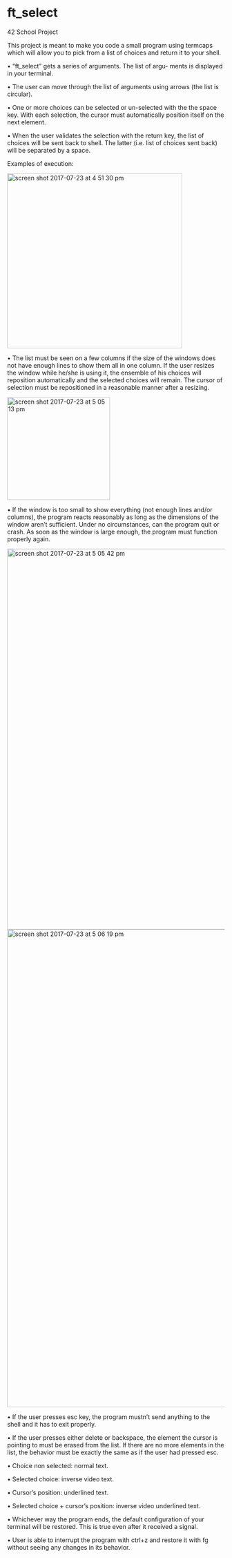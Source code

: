 # ft_select
42 School Project 


This project is meant to make you code a small program using termcaps which will allow you to pick from a list of choices and return it to your shell.

• “ft_select” gets a series of arguments. The list of argu- ments is displayed in your terminal.

• The user can move through the list of arguments using arrows (the list is circular).

• One or more choices can be selected or un-selected with the the space key. With each selection, the cursor must automatically position itself on the next element.

• When the user validates the selection with the return key, the list of choices will be sent back to shell. The latter (i.e. list of choices sent back) will be separated by a space.


Examples of execution:

<img width="405" alt="screen shot 2017-07-23 at 4 51 30 pm" src="https://user-images.githubusercontent.com/25576444/28504183-361db414-6fc7-11e7-8903-a7fbf5b8c725.png">

• The list must be seen on a few columns if the size of the windows does not have enough lines to show them all in one column. If the user resizes the window while he/she is using it, the ensemble of his choices will reposition automatically and the selected choices will remain. The cursor of selection must be repositioned in a reasonable manner after a resizing.


<img width="238" alt="screen shot 2017-07-23 at 5 05 13 pm" src="https://user-images.githubusercontent.com/25576444/28504306-aa712164-6fc9-11e7-986d-de43d853c9eb.png">

• If the window is too small to show everything (not enough lines and/or columns), the program reacts reasonably as long as the dimensions of the window aren’t sufficient. Under no circumstances, can the program quit or crash. As soon as the window is large enough, the program must function properly again.

<img width="881" alt="screen shot 2017-07-23 at 5 05 42 pm" src="https://user-images.githubusercontent.com/25576444/28504295-620a5620-6fc9-11e7-9dbe-340f30e6c84d.png">

<img width="1106" alt="screen shot 2017-07-23 at 5 06 19 pm" src="https://user-images.githubusercontent.com/25576444/28504297-7bb3ffa4-6fc9-11e7-9127-810d15f45992.png">


• If the user presses esc key, the program mustn’t send anything to the shell and it has to exit properly.

• If the user presses either delete or backspace, the element the cursor is pointing to must be erased from the list. If there are no more elements in the list, the behavior must be exactly the same as if the user had pressed esc.

• Choice non selected: normal text.

• Selected choice: inverse video text.

• Cursor’s position: underlined text.

• Selected choice + cursor’s position: inverse video underlined text.

• Whichever way the program ends, the default configuration of your terminal will be restored. This is true even after it received a signal.

• User is able to interrupt the program with ctrl+z and restore it with fg without seeing any changes in its behavior.
